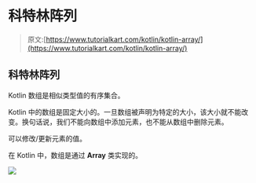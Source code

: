 # 科特林阵列

> 原文:[https://www.tutorialkart.com/kotlin/kotlin-array/](https://www.tutorialkart.com/kotlin/kotlin-array/)

## 科特林阵列

Kotlin 数组是相似类型值的有序集合。

Kotlin 中的数组是固定大小的。一旦数组被声明为特定的大小，该大小就不能改变。换句话说，我们不能向数组中添加元素，也不能从数组中删除元素。

可以修改/更新元素的值。

在 Kotlin 中，数组是通过 **Array** 类实现的。

[![](../Images/925da31b32d6bc3827932f6c8afb11bb.png)](https://www.tutorialkart.com/)
